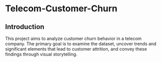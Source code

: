 # Telecom-Customer-Churn

## Introduction
This project aims to analyze customer churn behavior in a telecom company. The primary goal is to examine the dataset, uncover trends and significant elements that lead to customer attrition, and convey these findings through visual storytelling.  

